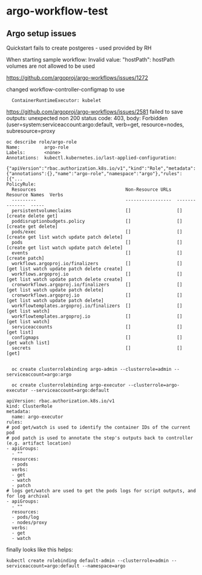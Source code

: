# argo-workflow-test

## Argo setup issues
Quickstart fails to create postgeres - used provided by RH

When starting sample workflow:
Invalid value: "hostPath": hostPath volumes are not allowed to be used

https://github.com/argoproj/argo-workflows/issues/1272

changed workflow-controller-configmap  to use
```
  ContainerRuntimeExecutor: kubelet
```



https://github.com/argoproj/argo-workflows/issues/2581
failed to save outputs: unexpected non 200 status code: 403, body: Forbidden (user=system:serviceaccount:argo:default, verb=get, resource=nodes, subresource=proxy

```
oc describe role/argo-role
Name:         argo-role
Labels:       <none>
Annotations:  kubectl.kubernetes.io/last-applied-configuration:
                {"apiVersion":"rbac.authorization.k8s.io/v1","kind":"Role","metadata":{"annotations":{},"name":"argo-role","namespace":"argo"},"rules":[{"...
PolicyRule:
  Resources                                 Non-Resource URLs  Resource Names  Verbs
  ---------                                 -----------------  --------------  -----
  persistentvolumeclaims                    []                 []              [create delete get]
  poddisruptionbudgets.policy               []                 []              [create get delete]
  pods/exec                                 []                 []              [create get list watch update patch delete]
  pods                                      []                 []              [create get list watch update patch delete]
  events                                    []                 []              [create patch]
  workflows.argoproj.io/finalizers          []                 []              [get list watch update patch delete create]
  workflows.argoproj.io                     []                 []              [get list watch update patch delete create]
  cronworkflows.argoproj.io/finalizers      []                 []              [get list watch update patch delete]
  cronworkflows.argoproj.io                 []                 []              [get list watch update patch delete]
  workflowtemplates.argoproj.io/finalizers  []                 []              [get list watch]
  workflowtemplates.argoproj.io             []                 []              [get list watch]
  serviceaccounts                           []                 []              [get list]
  configmaps                                []                 []              [get watch list]
  secrets                                   []                 []              [get]
  
  
  oc create clusterrolebinding argo-admin --clusterrole=admin --serviceaccount=argo:argo
  
  oc create clusterrolebinding argo-executor --clusterrole=argo-executor --serviceaccount=argo:default
```  
 
``` 
apiVersion: rbac.authorization.k8s.io/v1
kind: ClusterRole
metadata:
  name: argo-executor
rules:
# pod get/watch is used to identify the container IDs of the current pod
# pod patch is used to annotate the step's outputs back to controller (e.g. artifact location)
- apiGroups:
  - ""
  resources:
  - pods
  verbs:
  - get
  - watch
  - patch
# logs get/watch are used to get the pods logs for script outputs, and for log archival
- apiGroups:
  - ""
  resources:
  - pods/log
  - nodes/proxy
  verbs:
  - get
  - watch
```


finally looks like this helps:

```
kubectl create rolebinding default-admin --clusterrole=admin --serviceaccount=argo:default --namespace=argo
```
